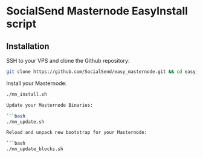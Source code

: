 # SocialSend Masternode EasyInstall script

## Installation

SSH to your VPS and clone the Github repository:

```bash
git clone https://github.com/SocialSend/easy_masternode.git && cd easy_masternode
```

Install your Masternode:

```bash
./mn_install.sh

Update your Masternode Binaries:

```bash
./mn_update.sh

Reload and unpack new bootstrap for your Masternode:

```bash
./mn_update_blocks.sh